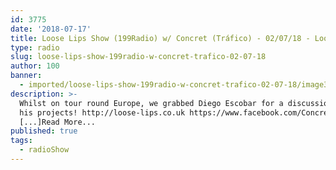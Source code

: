 ```yaml
---
id: 3775
date: '2018-07-17'
title: Loose Lips Show (199Radio) w/ Concret (Tráfico) - 02/07/18 - Loose Lips
type: radio
slug: loose-lips-show-199radio-w-concret-trafico-02-07-18
author: 100
banner:
  - imported/loose-lips-show-199radio-w-concret-trafico-02-07-18/image3775.jpeg
description: >-
  Whilst on tour round Europe, we grabbed Diego Escobar for a discussion of all
  his projects! http://loose-lips.co.uk https://www.facebook.com/Concretmusic
  [...]Read More...
published: true
tags:
  - radioShow
---
```

